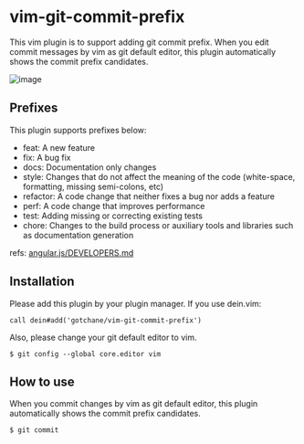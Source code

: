 # vim-git-commit-prefix

This vim plugin is to support adding git commit prefix.
When you edit commit messages by vim as git default editor, this plugin automatically shows the commit prefix candidates.

![image](https://user-images.githubusercontent.com/20318418/74576678-3f79e880-4fcf-11ea-8199-bfc1c790c9b8.png)

## Prefixes

This plugin supports prefixes below:

* feat: A new feature
* fix: A bug fix
* docs: Documentation only changes
* style: Changes that do not affect the meaning of the code (white-space, formatting, missing semi-colons, etc)
* refactor: A code change that neither fixes a bug nor adds a feature
* perf: A code change that improves performance
* test: Adding missing or correcting existing tests
* chore: Changes to the build process or auxiliary tools and libraries such as documentation generation

refs: [angular.js/DEVELOPERS.md](https://github.com/angular/angular.js/blob/master/DEVELOPERS.md#type)

## Installation

Please add this plugin by your plugin manager.
If you use dein.vim:

```
call dein#add('gotchane/vim-git-commit-prefix')
```

Also, please change your git default editor to vim.

```
$ git config --global core.editor vim
```

## How to use

When you commit changes by vim as git default editor, this plugin automatically shows the commit prefix candidates.

```
$ git commit
```
